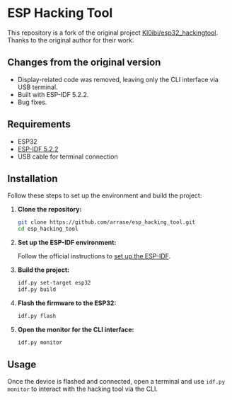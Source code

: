 # ESP Hacking Tool

This repository is a fork of the original project [Kl0ibi/esp32_hackingtool](https://github.com/Kl0ibi/esp32_hackingtool). Thanks to the original author for their work.

## Changes from the original version

- Display-related code was removed, leaving only the CLI interface via USB terminal.
- Built with ESP-IDF 5.2.2.
- Bug fixes.

## Requirements

- ESP32
- [ESP-IDF 5.2.2](https://docs.espressif.com/projects/esp-idf/en/v5.2.2/esp-idf)
- USB cable for terminal connection

## Installation

Follow these steps to set up the environment and build the project:

1. **Clone the repository:**

    ```sh
    git clone https://github.com/arrase/esp_hacking_tool.git
    cd esp_hacking_tool
    ```

2. **Set up the ESP-IDF environment:**

    Follow the official instructions to [set up the ESP-IDF](https://docs.espressif.com/projects/esp-idf/en/v5.2.2/get-started/index.html#step-4-set-up-the-tools).

3. **Build the project:**

    ```sh
    idf.py set-target esp32
    idf.py build
    ```

4. **Flash the firmware to the ESP32:**

    ```sh
    idf.py flash
    ```

5. **Open the monitor for the CLI interface:**

    ```sh
    idf.py monitor
    ```

## Usage

Once the device is flashed and connected, open a terminal and use `idf.py monitor` to interact with the hacking tool via the CLI.

